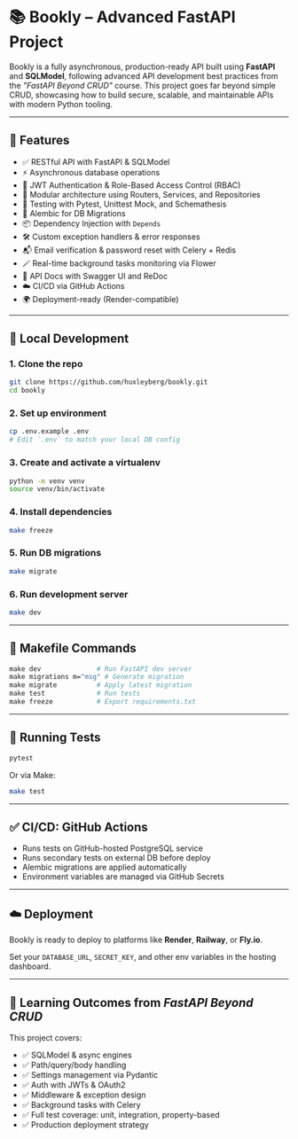 # 📚 Bookly – Advanced FastAPI Project

Bookly is a fully asynchronous, production-ready API built using **FastAPI** and **SQLModel**, following advanced API development best practices from the _"FastAPI Beyond CRUD"_ course. This project goes far beyond simple CRUD, showcasing how to build secure, scalable, and maintainable APIs with modern Python tooling.

---

## 🚀 Features

- ✅ RESTful API with FastAPI & SQLModel
- ⚡️ Asynchronous database operations
- 🔐 JWT Authentication & Role-Based Access Control (RBAC)
- 🧩 Modular architecture using Routers, Services, and Repositories
- 🧪 Testing with Pytest, Unittest Mock, and Schemathesis
- 🔄 Alembic for DB Migrations
- 📦 Dependency Injection with `Depends`
- 🛠️ Custom exception handlers & error responses
- 📬 Email verification & password reset with Celery + Redis
- 🪄 Real-time background tasks monitoring via Flower
- 📄 API Docs with Swagger UI and ReDoc
- ☁️ CI/CD via GitHub Actions
- 🌍 Deployment-ready (Render-compatible)

---

## 🧪 Local Development

### 1. Clone the repo

```bash
git clone https://github.com/huxleyberg/bookly.git
cd bookly
```

### 2. Set up environment

```bash
cp .env.example .env
# Edit `.env` to match your local DB config
```

### 3. Create and activate a virtualenv

```bash
python -m venv venv
source venv/bin/activate
```

### 4. Install dependencies

```bash
make freeze
```

### 5. Run DB migrations

```bash
make migrate
```

### 6. Run development server

```bash
make dev
```

---

## 📜 Makefile Commands

```makefile
make dev              # Run FastAPI dev server
make migrations m="msg" # Generate migration
make migrate          # Apply latest migration
make test             # Run tests
make freeze           # Export requirements.txt
```

---

## 🧪 Running Tests

```bash
pytest
```

Or via Make:

```bash
make test
```

---

## ✅ CI/CD: GitHub Actions

- Runs tests on GitHub-hosted PostgreSQL service
- Runs secondary tests on external DB before deploy
- Alembic migrations are applied automatically
- Environment variables are managed via GitHub Secrets

---

## ☁️ Deployment

Bookly is ready to deploy to platforms like **Render**, **Railway**, or **Fly.io**.

Set your `DATABASE_URL`, `SECRET_KEY`, and other env variables in the hosting dashboard.

---

## 📘 Learning Outcomes from *FastAPI Beyond CRUD*

This project covers:

- ✅ SQLModel & async engines
- ✅ Path/query/body handling
- ✅ Settings management via Pydantic
- ✅ Auth with JWTs & OAuth2
- ✅ Middleware & exception design
- ✅ Background tasks with Celery
- ✅ Full test coverage: unit, integration, property-based
- ✅ Production deployment strategy


